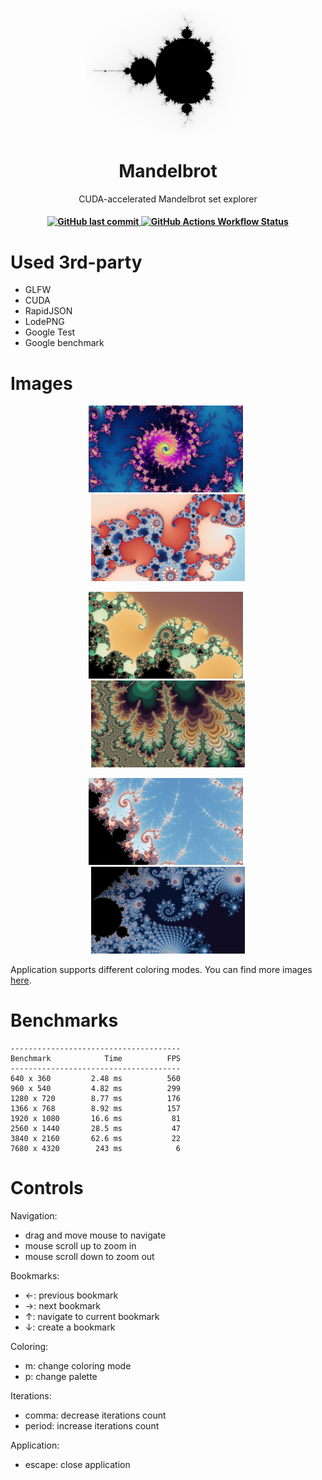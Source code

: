 <h3 align="center"><img src="https://github.com/alexander-veselov/Mandelbrot/blob/master/images/logo.png" alt="logo" height="200px"></h3>

<div align="center">
  
# Mandelbrot

</div>

<p align="center">CUDA-accelerated Mandelbrot set explorer</p>
<h4 align="center">

  
  <a href="https://github.com/alexander-veselov/Mandelbrot/commits/master/">
    <img alt="GitHub last commit" src="https://img.shields.io/github/last-commit/alexander-veselov/Mandelbrot">
  </a>
  <a href="https://github.com/alexander-veselov/Mandelbrot/blob/master/.github/workflows/cmake-windows.yml">
    <img alt="GitHub Actions Workflow Status" src="https://img.shields.io/github/actions/workflow/status/alexander-veselov/Mandelbrot/cmake-windows.yml">
  </a>
</h4>

# Used 3rd-party

- GLFW
- CUDA
- RapidJSON
- LodePNG
- Google Test
- Google benchmark

# Images
<p align="center">
    <img width="49%" src="https://github.com/alexander-veselov/Mandelbrot/blob/master/images/m0.106750445_m0.88282584799999997_200000.png"/>
&nbsp;
    <img width="49%" src="https://github.com/alexander-veselov/Mandelbrot/blob/master/images/0.28893504399999997_0.012374825000000001_4000.png"/>
</p>

<p align="center">
    <img width="49%" src="https://github.com/alexander-veselov/Mandelbrot/blob/master/images/0.28601675599999998_m0.011559813_500.png"/>
&nbsp;
    <img width="49%" src="https://github.com/alexander-veselov/Mandelbrot/blob/master/images/m1.396216643_0.0042737729999999998_1000.png"/>
</p> 
    
<p align="center">
    <img width="49%" src="https://github.com/alexander-veselov/Mandelbrot/blob/master/images/m1.3944205750000001_0.0018272119999999999_5000.png"/>
&nbsp;
    <img width="49%" src="https://github.com/alexander-veselov/Mandelbrot/blob/master/images/0.23533695499999999_m0.51526230500000003_1500.png"/>
</p>
<p>Application supports different coloring modes. You can find more images <a href="https://github.com/alexander-veselov/Mandelbrot/tree/master/images">here</a>.</p> 

# Benchmarks

```
--------------------------------------
Benchmark            Time          FPS
--------------------------------------
640 x 360         2.48 ms          560
960 x 540         4.82 ms          299
1280 x 720        8.77 ms          176
1366 x 768        8.92 ms          157
1920 x 1080       16.6 ms           81
2560 x 1440       28.5 ms           47
3840 x 2160       62.6 ms           22
7680 x 4320        243 ms            6
```

# Controls
Navigation:
- drag and move mouse to navigate
- mouse scroll up to zoom in
- mouse scroll down to zoom out

Bookmarks:
- ←: previous bookmark
- →: next bookmark
- ↑: navigate to current bookmark
- ↓: create a bookmark

Coloring:
- m: change coloring mode
- p: change palette

Iterations:
- comma: decrease iterations count
- period: increase iterations count

Application:
- escape: close application
